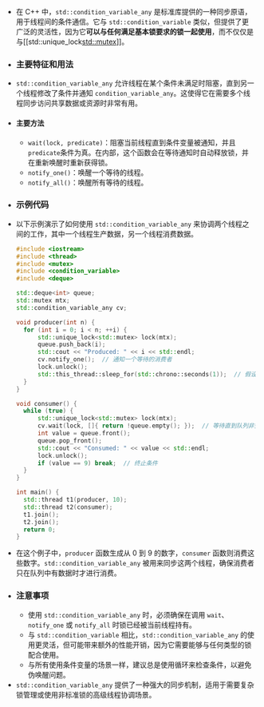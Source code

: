 - 在 C++ 中，`std::condition_variable_any` 是标准库提供的一种同步原语，用于线程间的条件通信。它与 `std::condition_variable` 类似，但提供了更广泛的灵活性，因为它**可以与任何满足基本锁要求的锁一起使用**，而不仅仅是与[[std::unique_lock<std::mutex>]]。
- ### 主要特征和用法
- `std::condition_variable_any` 允许线程在某个条件未满足时阻塞，直到另一个线程修改了条件并通知 `condition_variable_any`。这使得它在需要多个线程同步访问共享数据或资源时非常有用。
- #### 主要方法
	- `wait(lock, predicate)`：阻塞当前线程直到条件变量被通知，并且`predicate`条件为真。在内部，这个函数会在等待通知时自动释放锁，并在重新唤醒时重新获得锁。
	- `notify_one()`：唤醒一个等待的线程。
	- `notify_all()`：唤醒所有等待的线程。
- ### 示例代码
- 以下示例演示了如何使用 `std::condition_variable_any` 来协调两个线程之间的工作，其中一个线程生产数据，另一个线程消费数据。
  ```cpp
  #include <iostream>
  #include <thread>
  #include <mutex>
  #include <condition_variable>
  #include <deque>
  
  std::deque<int> queue;
  std::mutex mtx;
  std::condition_variable_any cv;
  
  void producer(int n) {
    for (int i = 0; i < n; ++i) {
        std::unique_lock<std::mutex> lock(mtx);
        queue.push_back(i);
        std::cout << "Produced: " << i << std::endl;
        cv.notify_one();  // 通知一个等待的消费者
        lock.unlock();
        std::this_thread::sleep_for(std::chrono::seconds(1));  // 假设生产需要一些时间
    }
  }
  
  void consumer() {
    while (true) {
        std::unique_lock<std::mutex> lock(mtx);
        cv.wait(lock, []{ return !queue.empty(); });  // 等待直到队列非空
        int value = queue.front();
        queue.pop_front();
        std::cout << "Consumed: " << value << std::endl;
        lock.unlock();
        if (value == 9) break;  // 终止条件
    }
  }
  
  int main() {
    std::thread t1(producer, 10);
    std::thread t2(consumer);
    t1.join();
    t2.join();
    return 0;
  }
  ```
- 在这个例子中，`producer` 函数生成从 0 到 9 的数字，`consumer` 函数则消费这些数字。`std::condition_variable_any` 被用来同步这两个线程，确保消费者只在队列中有数据时才进行消费。
- ### 注意事项
	- 使用 `std::condition_variable_any` 时，必须确保在调用 `wait`、`notify_one` 或 `notify_all` 时锁已经被当前线程持有。
	- 与 `std::condition_variable` 相比，`std::condition_variable_any` 的使用更灵活，但可能带来额外的性能开销，因为它需要能够与任何类型的锁配合使用。
	- 与所有使用条件变量的场景一样，建议总是使用循环来检查条件，以避免伪唤醒问题。
- `std::condition_variable_any` 提供了一种强大的同步机制，适用于需要复杂锁管理或使用非标准锁的高级线程协调场景。